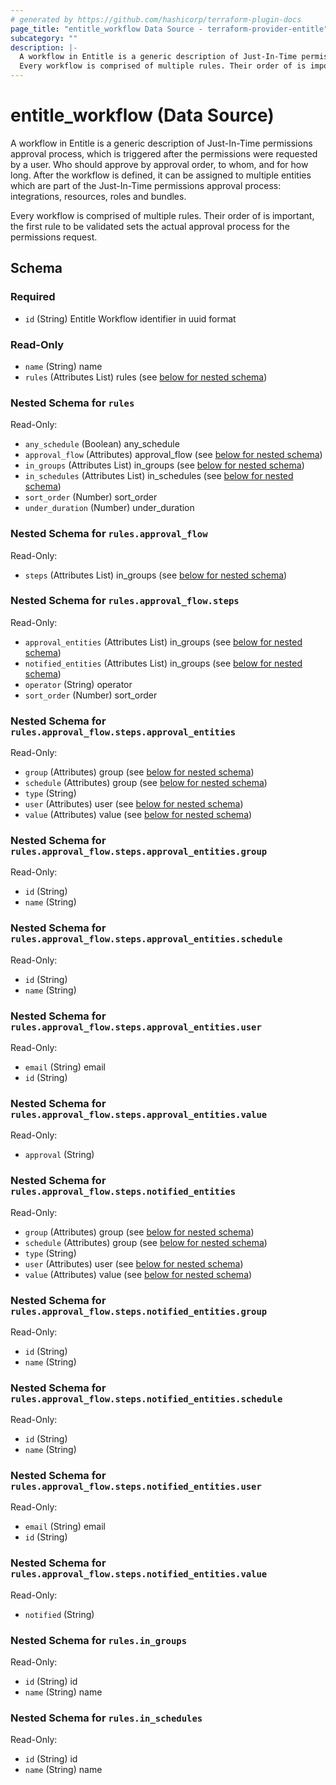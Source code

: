 ```yaml
---
# generated by https://github.com/hashicorp/terraform-plugin-docs
page_title: "entitle_workflow Data Source - terraform-provider-entitle"
subcategory: ""
description: |-
  A workflow in Entitle is a generic description of Just-In-Time permissions approval process, which is triggered after the permissions were requested by a user. Who should approve by approval order, to whom, and for how long. After the workflow is defined, it can be assigned to multiple entities which are part of the Just-In-Time permissions approval process: integrations, resources, roles and bundles.
  Every workflow is comprised of multiple rules. Their order of is important, the first rule to be validated sets the actual approval process for the permissions request.
---
```


# entitle_workflow (Data Source)

A workflow in Entitle is a generic description of Just-In-Time permissions approval process, which is triggered after the permissions were requested by a user. Who should approve by approval order, to whom, and for how long. After the workflow is defined, it can be assigned to multiple entities which are part of the Just-In-Time permissions approval process: integrations, resources, roles and bundles.

Every workflow is comprised of multiple rules. Their order of is important, the first rule to be validated sets the actual approval process for the permissions request.



<!-- schema generated by tfplugindocs -->
## Schema

### Required

- `id` (String) Entitle Workflow identifier in uuid format

### Read-Only

- `name` (String) name
- `rules` (Attributes List) rules (see [below for nested schema](#nestedatt--rules))

<a id="nestedatt--rules"></a>
### Nested Schema for `rules`

Read-Only:

- `any_schedule` (Boolean) any_schedule
- `approval_flow` (Attributes) approval_flow (see [below for nested schema](#nestedatt--rules--approval_flow))
- `in_groups` (Attributes List) in_groups (see [below for nested schema](#nestedatt--rules--in_groups))
- `in_schedules` (Attributes List) in_schedules (see [below for nested schema](#nestedatt--rules--in_schedules))
- `sort_order` (Number) sort_order
- `under_duration` (Number) under_duration

<a id="nestedatt--rules--approval_flow"></a>
### Nested Schema for `rules.approval_flow`

Read-Only:

- `steps` (Attributes List) in_groups (see [below for nested schema](#nestedatt--rules--approval_flow--steps))

<a id="nestedatt--rules--approval_flow--steps"></a>
### Nested Schema for `rules.approval_flow.steps`

Read-Only:

- `approval_entities` (Attributes List) in_groups (see [below for nested schema](#nestedatt--rules--approval_flow--steps--approval_entities))
- `notified_entities` (Attributes List) in_groups (see [below for nested schema](#nestedatt--rules--approval_flow--steps--notified_entities))
- `operator` (String) operator
- `sort_order` (Number) sort_order

<a id="nestedatt--rules--approval_flow--steps--approval_entities"></a>
### Nested Schema for `rules.approval_flow.steps.approval_entities`

Read-Only:

- `group` (Attributes) group (see [below for nested schema](#nestedatt--rules--approval_flow--steps--approval_entities--group))
- `schedule` (Attributes) group (see [below for nested schema](#nestedatt--rules--approval_flow--steps--approval_entities--schedule))
- `type` (String)
- `user` (Attributes) user (see [below for nested schema](#nestedatt--rules--approval_flow--steps--approval_entities--user))
- `value` (Attributes) value (see [below for nested schema](#nestedatt--rules--approval_flow--steps--approval_entities--value))

<a id="nestedatt--rules--approval_flow--steps--approval_entities--group"></a>
### Nested Schema for `rules.approval_flow.steps.approval_entities.group`

Read-Only:

- `id` (String)
- `name` (String)


<a id="nestedatt--rules--approval_flow--steps--approval_entities--schedule"></a>
### Nested Schema for `rules.approval_flow.steps.approval_entities.schedule`

Read-Only:

- `id` (String)
- `name` (String)


<a id="nestedatt--rules--approval_flow--steps--approval_entities--user"></a>
### Nested Schema for `rules.approval_flow.steps.approval_entities.user`

Read-Only:

- `email` (String) email
- `id` (String)


<a id="nestedatt--rules--approval_flow--steps--approval_entities--value"></a>
### Nested Schema for `rules.approval_flow.steps.approval_entities.value`

Read-Only:

- `approval` (String)



<a id="nestedatt--rules--approval_flow--steps--notified_entities"></a>
### Nested Schema for `rules.approval_flow.steps.notified_entities`

Read-Only:

- `group` (Attributes) group (see [below for nested schema](#nestedatt--rules--approval_flow--steps--notified_entities--group))
- `schedule` (Attributes) group (see [below for nested schema](#nestedatt--rules--approval_flow--steps--notified_entities--schedule))
- `type` (String)
- `user` (Attributes) user (see [below for nested schema](#nestedatt--rules--approval_flow--steps--notified_entities--user))
- `value` (Attributes) value (see [below for nested schema](#nestedatt--rules--approval_flow--steps--notified_entities--value))

<a id="nestedatt--rules--approval_flow--steps--notified_entities--group"></a>
### Nested Schema for `rules.approval_flow.steps.notified_entities.group`

Read-Only:

- `id` (String)
- `name` (String)


<a id="nestedatt--rules--approval_flow--steps--notified_entities--schedule"></a>
### Nested Schema for `rules.approval_flow.steps.notified_entities.schedule`

Read-Only:

- `id` (String)
- `name` (String)


<a id="nestedatt--rules--approval_flow--steps--notified_entities--user"></a>
### Nested Schema for `rules.approval_flow.steps.notified_entities.user`

Read-Only:

- `email` (String) email
- `id` (String)


<a id="nestedatt--rules--approval_flow--steps--notified_entities--value"></a>
### Nested Schema for `rules.approval_flow.steps.notified_entities.value`

Read-Only:

- `notified` (String)





<a id="nestedatt--rules--in_groups"></a>
### Nested Schema for `rules.in_groups`

Read-Only:

- `id` (String) id
- `name` (String) name


<a id="nestedatt--rules--in_schedules"></a>
### Nested Schema for `rules.in_schedules`

Read-Only:

- `id` (String) id
- `name` (String) name
